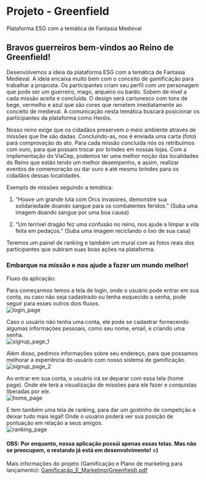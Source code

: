 # Projeto - Greenfield
Plataforma ESG com a temática de Fantasia Medieval

## Bravos guerreiros bem-vindos ao Reino de Greenfield!

Desenvolvemos a ideia da plataforma ESG com a temática de Fantasia Medieval. A ideia encaixa muito bem com o conceito de gamificação para trabalhar a proposta. Os participantes criam seu perfil com um personagem que pode ser um guerreiro, mago, arqueiro ou bardo. Sobem de nível a cada missão aceita e concluída. O design será cartunesco com tons de bege, vermelho e azul que são cores que remetem imediatamente ao conceito de medieval. 
A comunicação nesta temática buscará posicionar os participantes da plataforma como Heróis.

Nosso reino exige que os cidadãos preservem o meio ambiente através de missões que
lhe são dadas. Concluindo-as, nos é enviada uma carta (foto) para comprovação do ato.
Para cada missão concluída nós os retribuímos com ouro, para que possam trocar por
brindes em nossas lojas. Com a implementação do ViaCep, podemos ter uma melhor
noção das localidades do Reino que estão tendo um melhor desempenho, e assim,
realizar eventos de comemoração ou dar ouro e até mesmo brindes para os cidadãos
dessas localidades.


Exemplo de missões seguindo a temática: 
1. “Houve um grande luta com Orcs invasores, demonstre sua solidariedade doando sangue para os combatentes feridos.”
(Suba uma imagem doando sangue por uma boa causa)

2. “Um terrível dragão fez uma confusão no reino, nos ajude a limpar a vila feita em pedaços.”
(Suba uma imagem reciclando o lixo de sua casa)

Teremos um painel de ranking e também um mural com as fotos reais dos participantes que subiram suas boas ações na plataforma.

### Embarque na missão e nos ajude a fazer um mundo melhor!

Fluxo da aplicação:
<br/>

Para começarmos temos a tela de login, onde o usuário pode entrar em sua conta, ou caso não seja cadastrado ou tenha esquecido a senha, pode seguir para esses outros dois fluxos.
<br/>
![login_page](https://github.com/RickFernandez/Greenfield/assets/89798238/32dda9e0-d869-4cdd-bbd5-5ad711957007)
<br/>

Caso o usuário não tenha uma conta, ele pode se cadastrar fornecendo algumas informações pessoais, como seu nome, email, e criando uma senha.
<br/>
![signup_page_1](https://github.com/RickFernandez/Greenfield/assets/89798238/09759ea0-8911-4800-9361-d71edebeb4f7)
<br/>

Além disso, pedimos informações sobre seu endereço, para que possamos melhorar a experiência do usuário com nosso sistema de gamificação.
<br/>
![signup_page_2](https://github.com/RickFernandez/Greenfield/assets/89798238/996df7a0-88cb-4318-8ac0-55b9cde78386)
<br/>

Ao entrar em sua conta, o usuário irá se deparar com essa tela (home page). Onde ele terá a visualização de missões para ele fazer e conquistas liberadas por ele.
<br/>
![home_page](https://github.com/RickFernandez/Greenfield/assets/89798238/363e2430-099e-4ef3-bb4f-c1bdaf38783c)
<br/>

E tem também uma tela de ranking, para dar um gostinho de competição e deixar tudo mais legal! Onde o usuário poderá ver sua posição de pontuação em relação a seus amigos.
<br/>
![ranking_page](https://github.com/RickFernandez/Greenfield/assets/89798238/89f63b85-42f8-4474-8920-62462c5e618c)
<br/>

#### OBS: Por enquanto, nossa aplicação possúi apenas essas telas. Mas não se preocupem, o restando já está em desenvolvimento! =)

Mais informações do projeto (Gamificação e Plano de marketing para lançamento):
[Gamificação_E_Marketing(Greenfield).pdf](https://github.com/RickFernandez/Greenfield/files/11658986/Gamificacao_E_Marketing.Greenfield.pdf)
